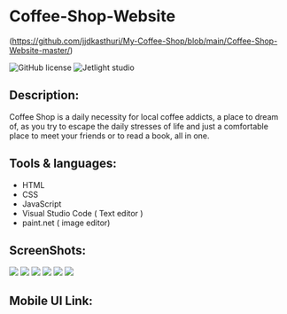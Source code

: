 # Coffee-Shop-Website
(https://github.com/jjdkasthuri/My-Coffee-Shop/blob/main/Coffee-Shop-Website-master/)

![GitHub license](https://img.shields.io/github/license/Mohammed-Benotmane/Tower-Defense-Game.svg)
![Jetlight studio](https://img.shields.io/badge/Made%20by-Jetlight%20studio-blue.svg?color=082544)

## Description:
Coffee Shop is a daily necessity for local coffee addicts, a place to dream of, as you try to escape the daily stresses of life and just a comfortable place to meet your friends or to read a book, all in one.

## Tools & languages:
* HTML
* CSS
* JavaScript
* Visual Studio Code ( Text editor )
* paint.net ( image editor)

## ScreenShots:

<img src="screenshots/Screenshot new 1.png" />
<img src="screenshots/Screenshot new 2.png" />
<img src="screenshots/Screenshot new3.png" />
<img src="screenshots/Screenshot new4.png" />
<img src="screenshots/Screenshot new 5.png" />
<img src="screenshots/Screenshot new 6.png" />

## Mobile UI Link:




